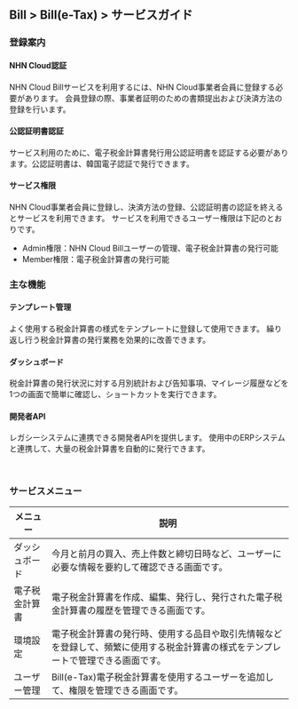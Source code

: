 ## Bill > Bill(e-Tax) > サービスガイド

### 登録案内

#### NHN Cloud認証
NHN Cloud Billサービスを利用するには、NHN Cloud事業者会員に登録する必要があります。
会員登録の際、事業者証明のための書類提出および決済方法の登録を行います。

#### 公認証明書認証
サービス利用のために、電子税金計算書発行用公認証明書を認証する必要があります。公認証明書は、韓国電子認証で発行できます。

#### サービス権限
NHN Cloud事業者会員に登録し、決済方法の登録、公認証明書の認証を終えるとサービスを利用できます。
サービスを利用できるユーザー権限は下記のとおりです。

- Admin権限：NHN Cloud Billユーザーの管理、電子税金計算書の発行可能
- Member権限：電子税金計算書の発行可能

### 主な機能

#### テンプレート管理
よく使用する税金計算書の様式をテンプレートに登録して使用できます。
繰り返し行う税金計算書の発行業務を効果的に改善できます。

#### ダッシュボード
税金計算書の発行状況に対する月別統計および告知事項、マイレージ履歴などを
1つの画面で簡単に確認し、ショートカットを実行できます。

#### 開発者API
レガシーシステムに連携できる開発者APIを提供します。
使用中のERPシステムと連携して、大量の税金計算書を自動的に発行できます。

<br/>

### サービスメニュー

| メニュー | 説明 |
| --- | --- |
| ダッシュボード | 今月と前月の買入、売上件数と締切日時など、ユーザーに必要な情報を要約して確認できる画面です。 |
| 電子税金計算書 | 電子税金計算書を作成、編集、発行し、発行された電子税金計算書の履歴を管理できる画面です。 |
| 環境設定 | 電子税金計算書の発行時、使用する品目や取引先情報などを登録して、頻繁に使用する税金計算書の様式をテンプレートで管理できる画面です。 |
| ユーザー管理 | Bill(e-Tax)電子税金計算書を使用するユーザーを追加して、権限を管理できる画面です。 |
